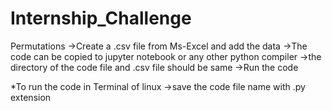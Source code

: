 # Internship_Challenge

Permutations
->Create a .csv file from Ms-Excel and add the data
->The code can be copied to jupyter notebook or any other python compiler
->the directory of the code file and .csv file should be same
->Run the code

*To run the code in Terminal of linux
 ->save the code file name with .py extension
